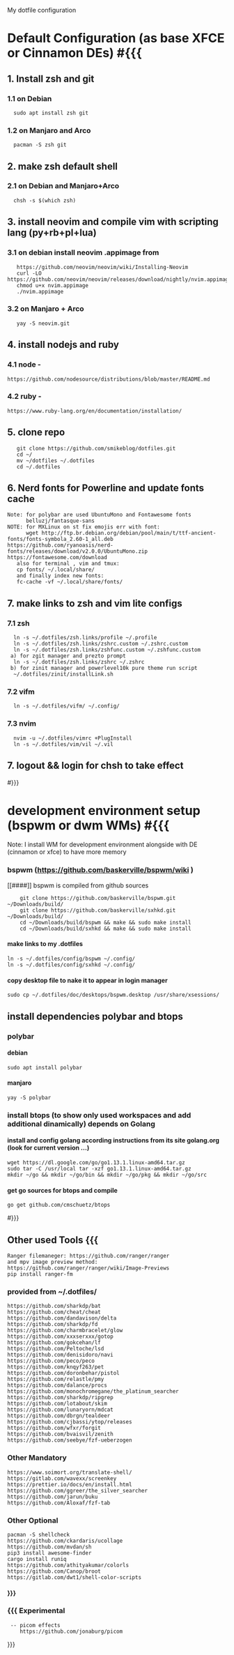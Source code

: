 My dotfile configuration

# Default Configuration (as base XFCE or Cinnamon DEs) #{{{

## 1. Install zsh and git

### 1.1 on Debian

      sudo apt install zsh git

### 1.2 on Manjaro and Arco

      pacman -S zsh git

## 2. make zsh default shell

### 2.1 on Debian and Manjaro+Arco

      chsh -s $(which zsh)

## 3. install neovim and compile vim with scripting lang (py+rb+pl+lua)

### 3.1 on debian install neovim .appimage from

       https://github.com/neovim/neovim/wiki/Installing-Neovim
       curl -LO https://github.com/neovim/neovim/releases/download/nightly/nvim.appimage
       chmod u+x nvim.appimage
       ./nvim.appimage

### 3.2 on Manjaro + Arco

       yay -S neovim.git

## 4. install nodejs and ruby

### 4.1 node -

    https://github.com/nodesource/distributions/blob/master/README.md

### 4.2 ruby -

    https://www.ruby-lang.org/en/documentation/installation/

## 5. clone repo

       git clone https://github.com/smikeblog/dotfiles.git
       cd ~/
       mv ~/dotfiles ~/.dotfiles
       cd ~/.dotfiles

## 6. Nerd fonts for Powerline and update fonts cache

    Note: for polybar are used UbuntuMono and Fontawesome fonts
          belluzj/fantasque-sans
    NOTE: for MXLinux on st fix emojis err with font:
          wget http://ftp.br.debian.org/debian/pool/main/t/ttf-ancient-fonts/fonts-symbola_2.60-1_all.deb
    https://github.com/ryanoasis/nerd-fonts/releases/download/v2.0.0/UbuntuMono.zip
    https://fontawesome.com/download
       also for terminal , vim and tmux:
       cp fonts/ ~/.local/share/
       and finally index new fonts:
       fc-cache -vf ~/.local/share/fonts/

## 7. make links to zsh and vim lite configs

### 7.1 zsh

      ln -s ~/.dotfiles/zsh.links/profile ~/.profile
      ln -s ~/.dotfiles/zsh.links/zshrc.custom ~/.zshrc.custom
      ln -s ~/.dotfiles/zsh.links/zshfunc.custom ~/.zshfunc.custom
     a) for zgit manager and prezto prompt
      ln -s ~/.dotfiles/zsh.links/zshrc ~/.zshrc
     b) for zinit manager and powerlevel10k pure theme run script
      ~/.dotfiles/zinit/installLink.sh

### 7.2 vifm

      ln -s ~/.dotfiles/vifm/ ~/.config/

### 7.3 nvim

      nvim -u ~/.dotfiles/vimrc +PlugInstall
      ln -s ~/.dotfiles/vim/vil ~/.vil

## 7. logout && login for chsh to take effect

#}}}

# development environment setup (bspwm or dwm WMs) #{{{

Note: I install WM for development environment alongside with DE (cinnamon or xfce) to have more memory

### bspwm (https://github.com/baskerville/bspwm/wiki )

[[####]] bspwm is compiled from github sources

```
	git clone https://github.com/baskerville/bspwm.git ~/Downloads/build/
	git clone https://github.com/baskerville/sxhkd.git ~/Downloads/build/
	cd ~/Downloads/build/bspwm && make && sudo make install
	cd ~/Downloads/build/sxhkd && make && sudo make install
```

#### make links to my .dotfiles

    ln -s ~/.dotfiles/config/bspwm ~/.config/
    ln -s ~/.dotfiles/config/sxhkd ~/.config/

#### copy desktop file to nake it to appear in login manager

    sudo cp ~/.dotfiles/doc/desktops/bspwm.desktop /usr/share/xsessions/

## install dependencies polybar and btops

### polybar

#### debian

    sudo apt install polybar

#### manjaro

    yay -S polybar

### install btops (to show only used workspaces and add additional dinamically) depends on Golang

#### install and config golang according instructions from its site golang.org (look for current version ...)

    wget https://dl.google.com/go/go1.13.1.linux-amd64.tar.gz
    sudo tar -C /usr/local tar -xzf go1.13.1.linux-amd64.tar.gz
    mkdir ~/go && mkdir ~/go/bin && mkdir ~/go/pkg && mkdir ~/go/src

#### get go sources for btops and compile

    go get github.com/cmschuetz/btops

#}}}

## Other used Tools {{{

    Ranger filemaneger: https://github.com/ranger/ranger
    and mpv image preview method: https://github.com/ranger/ranger/wiki/Image-Previews
    pip install ranger-fm

### provided from ~/.dotfiles/

    https://github.com/sharkdp/bat
    https://github.com/cheat/cheat
    https://github.com/dandavison/delta
    https://github.com/sharkdp/fd
    https://github.com/charmbracelet/glow
    https://github.com/xxxserxxx/gotop
    https://github.com/gokcehan/lf
    https://github.com/Peltoche/lsd
    https://github.com/denisidoro/navi
    https://github.com/peco/peco
    https://github.com/knqyf263/pet
    https://github.com/doronbehar/pistol
    https://github.com/relastle/pmy
    https://github.com/dalance/procs
    https://github.com/monochromegane/the_platinum_searcher
    https://github.com/sharkdp/ripgrep
    https://github.com/lotabout/skim
    https://github.com/lunaryorn/mdcat
    https://github.com/dbrgn/tealdeer
    https://github.com/cjbassi/ytop/releases
    https://github.com/wfxr/forgit
    https://github.com/bvaisvil/zenith
    https://github.com/seebye/fzf-ueberzogen

### Other Mandatory

    https://www.soimort.org/translate-shell/
    https://gitlab.com/wavexx/screenkey
    https://prettier.io/docs/en/install.html
    https://github.com/ggreer/the_silver_searcher
    https://github.com/jarun/buku
    https://github.com/Aloxaf/fzf-tab

### Other Optional

    pacman -S shellcheck
    https://github.com/ckardaris/ucollage
    https://github.com/mvdan/sh
    pip3 install awesome-finder
    cargo install runiq
    https://github.com/athityakumar/colorls
    https://github.com/Canop/broot
    https://gitlab.com/dwt1/shell-color-scripts

#### }}}

### {{{ Experimental

     -- picom effects
        https://github.com/jonaburg/picom

}}}
